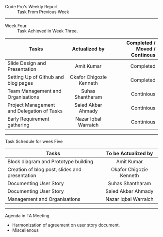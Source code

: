 <dl>
  <dt>Code Pro's Weekly Report</dt>
  <dd> Task From Previous Week</dd>
</dl>









****





<dl>
  <dt> Week Four.</dt>
  <dd> Task Achieved in Week Three.</dd>
</dl>

| Tasks        | Actualized by           | Completed / Moved / Continous|
| ------------- |:-------------:| -----:|
| Slide Design and Presentation | Amit Kumar| Completed |
| Setting Up of Github and blog pages| Okafor Chigozie Kenneth     |  Completed |
| Team Management and Organisations| Suhas Shantharam |    Continious |
| Project Management and Delegation of Tasks| Saied Akbar Ahmady |   Continious |
| Early Requirement gathering | Nazar Iqbal Warraich |   Continious |

*****



<dl>
  <dt>Task Schedule for week Five</dt>
</dl>


| Tasks        | To be  Actualized by | 
| ------------- |:-------------:|
| Block diagram and Prototype building| Amit Kumar|
| Creation of blog post, slides and presentation| Okafor Chigozie Kenneth |
| Documenting User Story | Suhas Shantharam |
| Documenting User Story| Saied Akbar Ahmady | 
| Management and Organisations | Nazar Iqbal Warraich | 

***



<dl>
  <dt>Agenda in  TA  Meeting</dt>
</dl>

*  Harmonization of agreement on user story document.
*  Miscellenous





